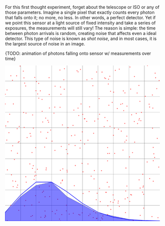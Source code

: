 For this first thought experiment, forget about the telescope or ISO or any of those parameters. Imagine a single pixel that exactly counts every photon that falls onto it; no more, no less. In other words, a perfect detector. Yet if we point this sensor at a light source of fixed intensity and take a series of exposures, the measurements will still vary! The reason is simple: the time between photon arrivals is random, creating noise that affects even a ideal detector. This type of noise is known as *shot noise*, and in most cases, it is the largest source of noise in an image.

{TODO: animation of photons falling onto sensor w/ measurements over time}



![random dots are distributed over a regular square grid, and the distribution of the number of dots per cell is shown at the bottom, closely conforming to the ideal Poisson distribution](poisson-grid.png)